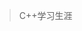 >  C++学习生涯

<iframe-component src="../../src/pdf/program/c++/STL源码剖析.pdf"></iframe-component>
<div-component src="../../src/pdf/program/c++/C++Primer.epub"></div-component>
<div-component src="../../src/pdf/program/c++/Effective STL.epub"></div-component>
<div-component src="../../src/pdf/program/c++/EffectiveC++.epub"></div-component>
<div-component src="../../src/pdf/program/c++/UNIX环境高级编程.epub"></div-component>
<div-component src="../../src/pdf/program/c++/UNIX网络编程卷一.epub"></div-component>
<div-component src="../../src/pdf/program/c++/UNIX网络编程 卷2 进程间通信.epub"></div-component>
<div-component src="../../src/pdf/program/c++/Pro Git 第二版 .epub"></div-component>